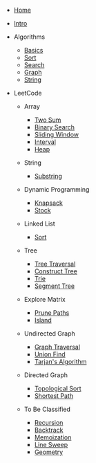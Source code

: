 <!-- docs/_sidebar.md -->

* [Home](/)

* [Intro](Intro.md)

* Algorithms

  * [Basics](Algorithms/Basics.md)
  * [Sort](Algorithms/Sort.md)
  * [Search](Algorithms/Search.md)
  * [Graph](Algorithms/Graph.md)
  * [String](Algorithms/String.md)

* LeetCode
  
  * Array
    * [Two Sum](LeetCode/Array/TwoSum.md)
    * [Binary Search](LeetCode/Array/BinarySearch.md)
    * [Sliding Window](LeetCode/Array/SlidingWindow.md)
    * [Interval](LeetCode/Array/Interval.md)
    * [Heap](LeetCode/Array/Heap.md)

  * String
    * [Substring](LeetCode/String/Substring.md)
  
  * Dynamic Programming
    * [Knapsack](LeetCode/DynamicProgramming/Knapsack.md)
    * [Stock](LeetCode/DynamicProgramming/Stock.md)
  
  * Linked List
    * [Sort](LeetCode/LinkedList/Sort.md)
  
  * Tree
    * [Tree Traversal](LeetCode/Tree/TreeTraversal.md)
    * [Construct Tree](LeetCode/Tree/ConstructTree.md)
    * [Trie](LeetCode/Tree/Trie.md)
    * [Segment Tree](LeetCode/Tree/SegmentTree.md)

  * Explore Matrix
    * [Prune Paths](LeetCode/ExploreMatrix/PrunePaths.md)
    * [Island](LeetCode/ExploreMatrix/Island.md)

  * Undirected Graph
    * [Graph Traversal](LeetCode/UndirectedGraph/GraphTraversal.md)
    * [Union Find](LeetCode/UndirectedGraph/UnionFind.md)
    * [Tarjan's Algorithm](LeetCode/UndirectedGraph/Tarjan'sAlgorithm.md)
      <!-- * [127. Word Ladder](LeetCode/Problems/127_Word_Ladder.md)
      * [126. Word Ladder II](LeetCode/Problems/126_Word_Ladder_II.md)
      * [785. Is Graph Bipartite](LeetCode/Problems/785_Is_Graph_Bipartite.md) -->

  * Directed Graph
    * [Topological Sort](LeetCode/DirectedGraph/TopologicalSort.md)
    * [Shortest Path](LeetCode/DirectedGraph/ShortestPath.md)

  * To Be Classified
    * [Recursion](LeetCode/ToBeClassified/Recursion.md)
    * [Backtrack](LeetCode/ToBeClassified/Backtrack.md)
    * [Memoization](LeetCode/ToBeClassified/Memoization.md)
    * [Line Sweep](LeetCode/ToBeClassified/LineSweep.md)
    * [Geometry](LeetCode/ToBeClassified/Geometry.md)
